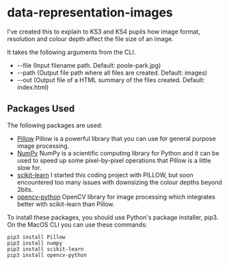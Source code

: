 # data-representation-images
I've created this to explain to KS3 and KS4 pupils how image format, resolution and colour depth affect the file size of an image.

It takes the following arguments from the CLI.  
* --file  (Input filename path.  Default: poole-park.jpg)
* --path  (Output file path where all files are created.  Default: images)
* --out   (Output file of a HTML summary of the files created.  Default: index.html)

## Packages Used
The following packages are used:
* [Pillow](https://pillow.readthedocs.io/en/stable/index.html) Pillow is a powerful library that you can use for general purpose image processing.
* [NumPy](https://numpy.org/) NumPy is a scientific computing library for Python and it can be used to speed up some pixel-by-pixel operations that Pillow is a little slow for.
* [scikit-learn](https://pypi.org/project/scikit-learn/) I started this coding project with PILLOW, but soon encountered too many issues with downsizing the colour depths beyond 2bits.
* [opencv-python](https://pypi.org/project/opencv-python/) OpenCV library for image processing which integrates better with scikit-learn than Pillow.


To install these packages, you should use Python's package installer, pip3.  On the MacOS CLI you can use these commands:
```
pip3 install Pillow
pip3 install numpy
pip3 install scikit-learn
pip3 install opencv-python
```

